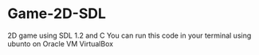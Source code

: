 # Game-2D-SDL
2D game using SDL 1.2 and C 
You can run this code in your terminal using ubunto on Oracle VM VirtualBox 
